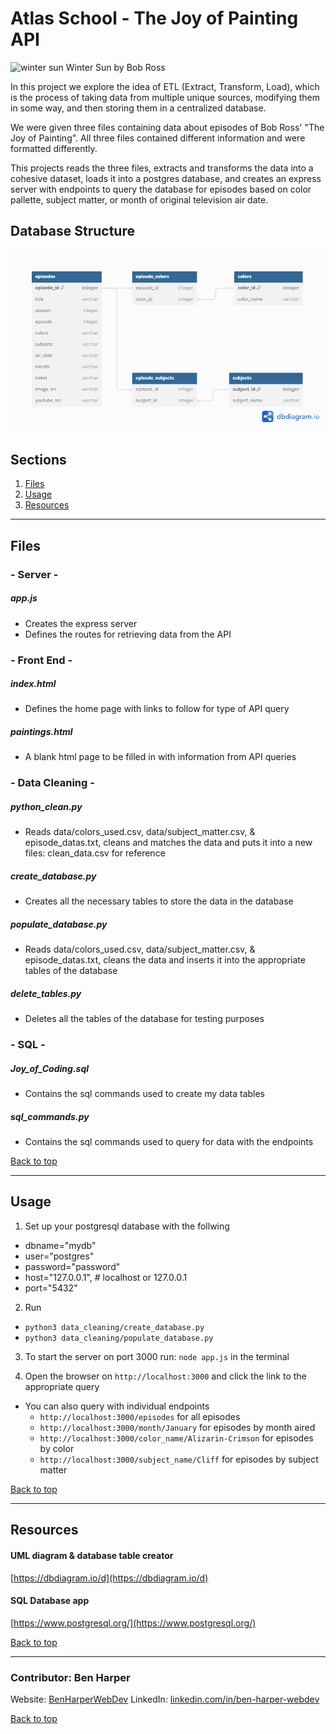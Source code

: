 # Atlas School - The Joy of Painting API

![winter sun](https://www.twoinchbrush.com/images/painting270.png)
Winter Sun by Bob Ross

In this project we explore the idea of ETL (Extract, Transform, Load), which is the process of taking data from multiple unique sources, modifying them in some way, and then storing them in a centralized database. 

We were given three files containing data about episodes of Bob Ross' "The Joy of Painting". All three files contained different information and were formatted differently.

This projects reads the three files, extracts and transforms the data into a cohesive dataset, loads it into a postgres database, and creates an express server with endpoints to query the database for episodes based on color pallette, subject matter, or month of original television air date.

## Database Structure

![UML Diagram pic](UML_diagram.png)

## Sections
<a name="Sections"></a>

1. [Files](#Files)
2. [Usage](#Usage)
3. [Resources](#Resources)

__________________________________________________________________________________________________________________________________________
<a name="Files"></a>

## Files

### - Server -
##### app.js
- Creates the express server
- Defines the routes for retrieving data from the API

### - Front End -
##### index.html
- Defines the home page with links to follow for type of API query
##### paintings.html
- A blank html page to be filled in with information from API queries

### - Data Cleaning -
##### python_clean.py
- Reads data/colors_used.csv, data/subject_matter.csv, & episode_datas.txt, cleans and matches the data and puts it into a new files: clean_data.csv for reference

##### create_database.py
- Creates all the necessary tables to store the data in the database

##### populate_database.py
- Reads data/colors_used.csv, data/subject_matter.csv, & episode_datas.txt, cleans the data and inserts it into the appropriate tables of the database

##### delete_tables.py
- Deletes all the tables of the database for testing purposes

### - SQL -
##### Joy_of_Coding.sql
- Contains the sql commands used to create my data tables

##### sql_commands.py
- Contains the sql commands used to query for data with the endpoints

[Back to top](#Sections)
__________________________________________________________________________________________________________________________________________
<a name="Usage"></a>

## Usage

1. Set up your postgresql database with the follwing
- dbname="mydb"
- user="postgres"
- password="password"
- host="127.0.0.1",  # localhost or 127.0.0.1
- port="5432"

2. Run
- `python3 data_cleaning/create_database.py`
- `python3 data_cleaning/populate_database.py`

3. To start the server on port 3000 run:
  `node app.js`
  in the terminal

4. Open the browser on `http://localhost:3000` and click the link to the appropriate query
- You can also query with individual endpoints
  - `http://localhost:3000/episodes` for all episodes
  - `http://localhost:3000/month/January` for episodes by month aired
  - `http://localhost:3000/color_name/Alizarin-Crimson` for episodes by color
  - `http://localhost:3000/subject_name/Cliff` for episodes by subject matter



[Back to top](#Sections)
__________________________________________________________________________________________________________________________________________
<a name="Resources"></a>

## Resources

#### UML diagram & database table creator
[https://dbdiagram.io/d](https://dbdiagram.io/d)

#### SQL Database app
[https://www.postgresql.org/](https://www.postgresql.org/)

[Back to top](#Sections)
__________________________________________________________________________________________________________________________________________
<a name="Credits"></a>
### Contributor: Ben Harper
Website: [BenHarperWebDev](https://henbarper.github.io/benharperwebdev/)
LinkedIn: [linkedin.com/in/ben-harper-webdev](https://www.linkedin.com/in/ben-harper-webdev/)

[Back to top](#Sections)
